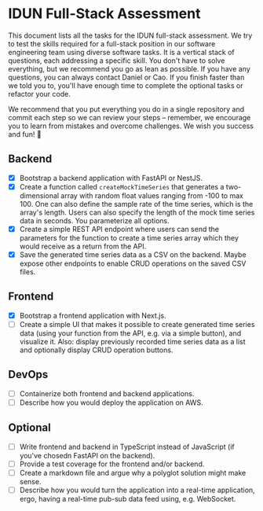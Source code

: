 # IDUN Full-Stack Assessment

This document lists all the tasks for the IDUN full-stack assessment. We try to test the skills required for a full-stack position in our software engineering team using diverse software tasks. It is a vertical stack of questions, each addressing a specific skill. You don't have to solve everything, but we recommend you go as lean as possible. If you have any questions, you can always contact Daniel or Cao. If you finish faster than we told you to, you'll have enough time to complete the optional tasks or refactor your code.

We recommend that you put everything you do in a single repository and commit each step so we can review your steps – remember, we encourage you to learn from mistakes and overcome challenges. We wish you success and fun! 🎊

## Backend

- [x] Bootstrap a backend application with FastAPI or NestJS.
- [x] Create a function called `createMockTimeSeries` that generates a two-dimensional array with random float values ranging from -100 to max 100. One can also define the sample rate of the time series, which is the array's length. Users can also specify the length of the mock time series data in seconds. You parameterize all options.
- [x] Create a simple REST API endpoint where users can send the parameters for the function to create a time series array which they would receive as a return from the API.
- [x] Save the generated time series data as a CSV on the backend. Maybe expose other endpoints to enable CRUD operations on the saved CSV files.

## Frontend

- [x] Bootstrap a frontend application with Next.js.
- [ ] Create a simple UI that makes it possible to create generated time series data (using your function from the API, e.g. via a simple button), and visualize it. Also: display previously recorded time series data as a list and optionally display CRUD operation buttons.

## DevOps

- [ ] Containerize both frontend and backend applications.
- [ ] Describe how you would deploy the application on AWS.

## Optional

- [ ] Write frontend and backend in TypeScript instead of JavaScript (if you've chosedn FastAPI on the backend).
- [ ] Provide a test coverage for the frontend and/or backend.
- [ ] Create a markdown file and argue why a polyglot solution might make sense.
- [ ] Describe how you would turn the application into a real-time application, ergo, having a real-time pub-sub data feed using, e.g. WebSocket.
